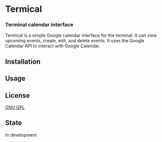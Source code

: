 # Termical
### Terminal calendar interface

Termical is a simple Google calendar interface for the terminal. It can view upcoming events, create, edit, and delete events. It uses the Google Calendar API to interact with Google Calendar.

## Installation

## Usage

## License
[GNU GPL](https://www.gnu.org/licenses/gpl-3.0.en.html)

## State 
In development

